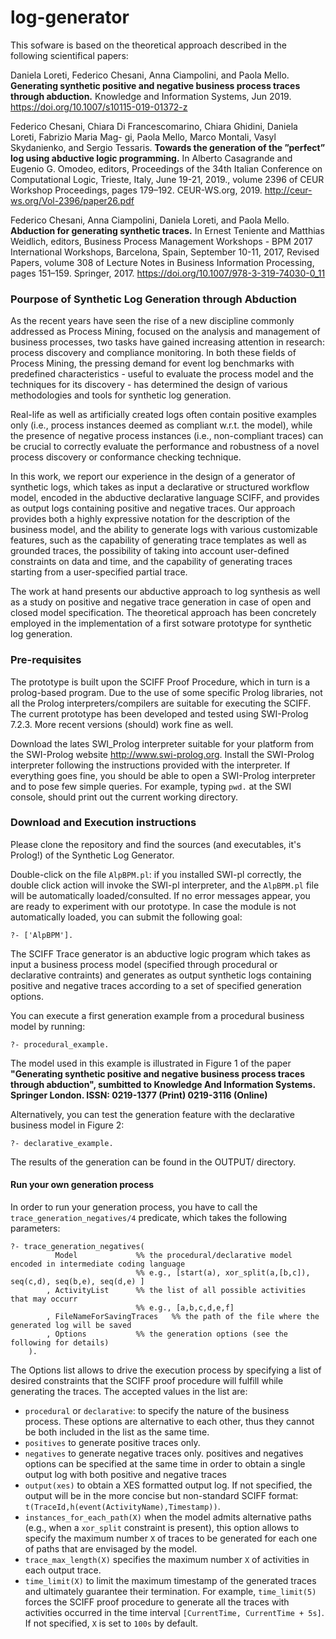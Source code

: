 # log-generator
This sofware is based on the theoretical approach described in the following scientifical papers:

Daniela Loreti, Federico Chesani, Anna Ciampolini, and Paola Mello. **Generating synthetic positive and negative business process traces through abduction.** Knowledge and Information Systems, Jun 2019. https://doi.org/10.1007/s10115-019-01372-z 

Federico Chesani, Chiara Di Francescomarino, Chiara Ghidini, Daniela Loreti, Fabrizio Maria Mag- gi, Paola Mello, Marco Montali, Vasyl Skydanienko, and Sergio Tessaris. **Towards the generation of the ”perfect” log using abductive logic programming.** In Alberto Casagrande and Eugenio G. Omodeo, editors, Proceedings of the 34th Italian Conference on Computational Logic, Trieste, Italy, June 19-21, 2019., volume 2396 of CEUR Workshop Proceedings, pages 179–192. CEUR-WS.org, 2019. http://ceur-ws.org/Vol-2396/paper26.pdf

Federico Chesani, Anna Ciampolini, Daniela Loreti, and Paola Mello. **Abduction for generating synthetic traces.** In Ernest Teniente and Matthias Weidlich, editors, Business Process Management Workshops - BPM 2017 International Workshops, Barcelona, Spain, September 10-11, 2017, Revised Papers, volume 308 of Lecture Notes in Business Information Processing, pages 151–159. Springer, 2017. https://doi.org/10.1007/978-3-319-74030-0_11


### Pourpose of Synthetic Log Generation through Abduction

As the recent years have seen the rise of a new discipline commonly addressed as Process Mining, focused on the analysis and management of business processes, two tasks have gained increasing attention in research: process discovery and compliance monitoring. In both these fields of Process Mining, the pressing demand for event log benchmarks with predefined characteristics - useful to evaluate the process model and the techniques for its discovery - has determined the design of various methodologies and tools for synthetic log generation.

Real-life as well as artificially created logs often contain positive examples only (i.e., process instances deemed as compliant w.r.t. the model), while the presence of negative process instances (i.e., non-compliant traces) can be crucial to correctly evaluate the performance and robustness of a novel process discovery or conformance checking technique.

In this work, we report our experience in the design of a generator of synthetic logs, which takes as input a declarative or structured workflow model, encoded in the abductive declarative language SCIFF, and provides as output logs containing positive and negative traces. Our approach provides both a highly expressive notation for the description of the business model, and the ability to generate logs with various customizable features, such as the capability of generating trace templates as well as grounded traces, the possibility of taking into account user-defined constraints on data and time, and the capability of generating traces starting from a user-specified partial trace.

The work at hand presents our abductive approach to log synthesis as well as a study on positive and negative trace generation in case of open and closed model specification. The theoretical approach has been concretely employed in the implementation of a first sotware prototype for synthetic log generation.

### Pre-requisites
The prototype is built upon the SCIFF Proof Procedure, which in turn is a prolog-based program. Due to the use of some specific Prolog libraries, not all the Prolog interpreters/compilers are suitable for executing the SCIFF. The current prototype has been developed and tested using SWI-Prolog 7.2.3. More recent versions (should) work fine as well.

Download the lates SWI_Prolog interpreter suitable for your platform from the SWI-Prolog website http://www.swi-prolog.org.
Install the SWI-Prolog interpreter following the instructions provided with the interpreter.
If everything goes fine, you should be able to open a SWI-Prolog interpreter and to pose few simple queries. For example, typing `pwd.` at the SWI console, should print out the current working directory.


### Download and Execution instructions
Please clone the repository and find the sources (and executables, it's Prolog!) of the Synthetic Log Generator.

Double-click on the file `AlpBPM.pl`: if you installed SWI-pl correctly, the double click action will invoke the SWI-pl interpreter, and the `AlpBPM.pl` file will be automatically loaded/consulted.
If no error messages appear, you are ready to experiment with our prototype. 
In case the module is not automatically loaded, you can submit the following goal:
```
?- ['AlpBPM']. 
```

The SCIFF Trace generator is an abductive logic program which takes as input a business process model (specified through procedural or declarative contraints) and generates as output synthetic logs containing positive and negative traces according to a set of specified generation options.

You can execute a first generation example from a procedural business model by running:
```
?- procedural_example. 
```
The model used in this example is illustrated in Figure 1 of the paper **"Generating synthetic positive and negative business process traces through abduction", sumbitted to Knowledge And Information Systems. Springer London. ISSN: 0219-1377 (Print) 0219-3116 (Online)**

Alternatively, you can test the generation feature with the declarative business model in Figure 2:
```
?- declarative_example. 
```
The results of the generation can be found in the OUTPUT/ directory.

#### Run your own generation process
In order to run your generation process, you have to call the `trace_generation_negatives/4` predicate, which takes the following parameters:
```
?- trace_generation_negatives(
          Model   			%% the procedural/declarative model encoded in intermediate coding language
	  	      				%% e.g., [start(a), xor_split(a,[b,c]), seq(c,d), seq(b,e), seq(d,e) ] 
        , ActivityList		%% the list of all possible activities that may occurr 
							%% e.g., [a,b,c,d,e,f]
        , FileNameForSavingTraces	%% the path of the file where the generated log will be saved
        , Options  			%% the generation options (see the following for details)
    ).
```

The Options list allows to drive the execution process by specifying a list of desired constraints that the SCIFF proof procedure will fulfill while generating the traces. The accepted values in the list are:

- `procedural` or `declarative`: to specify the nature of the business process. These options are alternative to each other, thus they cannot be both included in the list as the same time.
- `positives` to generate positive traces only.
- `negatives` to generate negative traces only. positives and negatives options can be specified at the same time in order to obtain a single output log with both positive and negative traces
- `output(xes)` to obtain a XES formatted output log. If not specified, the output will be in the more concise but non-standard SCIFF format: `t(TraceId,h(event(ActivityName),Timestamp))`.
- `instances_for_each_path(X)` when the model admits alternative paths (e.g., when a `xor_split` constraint is present), this option allows to specify the maximum number `X` of traces to be generated for each one of paths that are envisaged by the model.
- `trace_max_length(X)` specifies the maximum number `X` of activities in each output trace.
- `time_limit(X)` to limit the maximum timestamp of the generated traces and ultimately guarantee their termination. For example, `time_limit(5)` forces the SCIFF proof procedure to generate all the traces with activities occurred in the time interval `[CurrentTime, CurrentTime + 5s]`. If not specified, `X` is set to `100s` by default.
